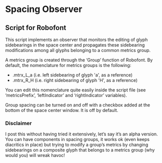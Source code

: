 # Spacing Observer
## Script for Robofont

This script implements an observer that monitors the editing of glyph sidebearings in the space center and propagates these sidebearing modifications among all glyphs belonging to a common metrics group. 

A metrics group is created through the ‘Group’ function of Robofont. By default, the nomenclature for metrics groups is the following:
+ .mtrx_L_a (i.e. left sidebearing of glyph 'a', as a reference)
+ .mtrx_R_H (i.e. right sidebearing of glyph 'H', as a reference)

You can edit this nomenclature quite easily inside the script file (see ‘metricsPrefix’, ‘leftIndicator’ and ‘rightIndicator’ variables).

Group spacing can be turned on and off with a checkbox added at the bottom of the space center window. It is off by default.

### Disclaimer
I post this without having tried it extensively, let’s say it’s an alpha version. You can have components in spacing groups, it works ok (even keeps diacritics in place) but trying to modify a group’s metrics by changing sidebearings on a composite glyph that belongs to a metrics group (why would you) will wreak havoc!